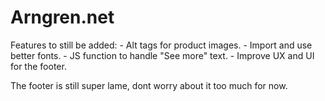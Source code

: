 # Arngren.net

Features to still be added: 
    - Alt tags for product images. 
    - Import and use better fonts. 
    - JS function to handle "See more" text.
    - Improve UX and UI for the footer. 

The footer is still super lame, dont worry about it too much for now.